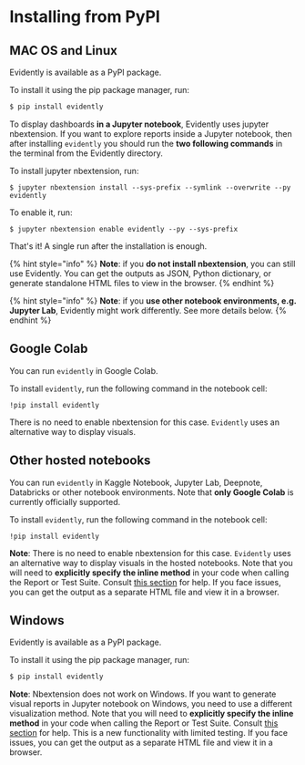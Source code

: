 # Installing from PyPI

## MAC OS and Linux

Evidently is available as a PyPI package.

To install it using the pip package manager, run:

```bash
$ pip install evidently
```

To display dashboards **in a Jupyter notebook**, Evidently uses jupyter nbextension. If you want to explore reports inside a Jupyter notebook, then after installing `evidently` you should run the **two following commands** in the terminal from the Evidently directory. 

To install jupyter nbextension, run:

```
$ jupyter nbextension install --sys-prefix --symlink --overwrite --py evidently
```

To enable it, run:

```
$ jupyter nbextension enable evidently --py --sys-prefix
```

That's it! A single run after the installation is enough. 

{% hint style="info" %}
**Note**: if you **do not install nbextension**, you can still use Evidently. You can get the outputs as JSON, Python dictionary, or generate standalone HTML files to view in the browser.
{% endhint %}

{% hint style="info" %}
**Note**: if you **use other notebook environments, e.g. Jupyter Lab**, Evidently might work differently. See more details below. 
{% endhint %}

## Google Colab

You can run `evidently` in Google Colab. 

To install `evidently`, run the following command in the notebook cell:

```
!pip install evidently
```
There is no need to enable nbextension for this case. `Evidently` uses an alternative way to display visuals.

## Other hosted notebooks

You can run `evidently` in Kaggle Notebook, Jupyter Lab, Deepnote, Databricks or other notebook environments. Note that **only Google Colab** is currently officially supported.

To install `evidently`, run the following command in the notebook cell:

```
!pip install evidently
```

**Note**: There is no need to enable nbextension for this case. `Evidently` uses an alternative way to display visuals in the hosted notebooks. Note that you will need to **explicitly specify the inline method** in your code when calling the Report or Test Suite. Consult [this section](../integrations/notebook-environments.md) for help. If you face issues, you can get the output as a separate HTML file and view it in a browser.

## Windows

Evidently is available as a PyPI package.

To install it using the pip package manager, run:

```bash
$ pip install evidently
```

**Note**: Nbextension does not work on Windows. If you want to generate visual reports in Jupyter notebook on Windows, you need to use a different visualization method. Note that you will need to **explicitly specify the inline method** in your code when calling the Report or Test Suite. Consult [this section](../integrations/notebook-environments.md) for help. This is a new functionality with limited testing. If you face issues, you can get the output as a separate HTML file and view it in a browser.
